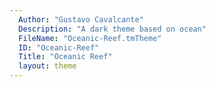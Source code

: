 ```yaml
---
  Author: "Gustavo Cavalcante"
  Description: "A dark theme based on ocean"
  FileName: "Oceanic-Reef.tmTheme"
  ID: "Oceanic-Reef"
  Title: "Oceanic Reef"
  layout: theme
---
```

  